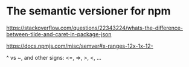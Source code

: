 # The semantic versioner for npm

https://stackoverflow.com/questions/22343224/whats-the-difference-between-tilde-and-caret-in-package-json

https://docs.npmjs.com/misc/semver#x-ranges-12x-1x-12-

^ vs ~, and other signs: <=, =>, >, <, …
